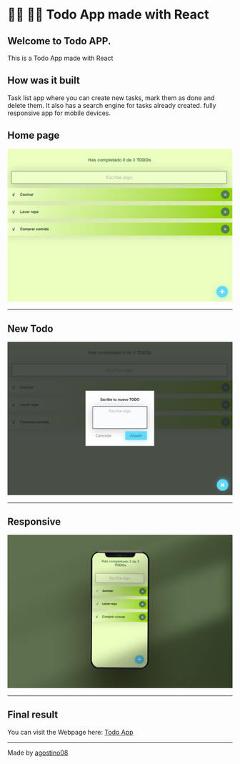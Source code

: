 # :raising_hand_woman: :raising_hand_man: Todo App made with React

 ## Welcome to Todo APP.
 
This is a Todo App made with React

## How was it built 

Task list app where you can create new tasks, mark them as done and delete them. It also has a search engine for tasks already created. fully responsive app for mobile devices.

## Home page

![Home](./img/todo.png)

-----
## New Todo

![Home](./img/todo2.png)

-----

## Responsive

![Home](./img/todo3.png)


-----
## Final result

You can visit the Webpage here: [Todo App](https://master.d3291q8k95yp4y.amplifyapp.com/)

-----

Made by [agostino08](https://github.com/agostino08)
